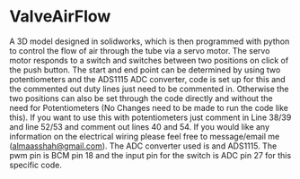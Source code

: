# ValveAirFlow
A 3D model designed in solidworks, which is then programmed with python to control the flow of air through the tube via a servo motor. The servo motor responds to a switch and switches between two positions on click of the push button. The start and end point can be determined by using two potentiometers and the ADS1115 ADC converter, code is set up for this and the commented out duty lines just need to be commented in. Otherwise the two positions can also be set through the code directly and without the need for Potentiometers (No Changes need to be made to run the code like this).
If you want to use this with potentiometers just comment in Line 38/39 and line 52/53 and comment out lines 40 and 54.
If you would like any information on the electrical wiring please feel free to message/email me (almaasshah@gmail.com).
The ADC converter used is and ADS1115.
The pwm pin is BCM pin 18 and the input pin for the switch is ADC pin 27 for this specific code.
